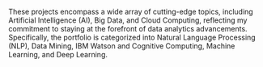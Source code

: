 These projects encompass a wide array of cutting-edge topics, including Artificial Intelligence (AI), Big Data, and Cloud Computing, reflecting my commitment to staying at the forefront of data analytics advancements. Specifically, the portfolio is categorized into Natural Language Processing (NLP), Data Mining, IBM Watson and Cognitive Computing, Machine Learning, and Deep Learning.
